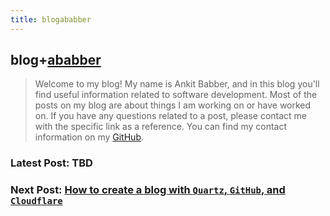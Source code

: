 ```yaml
---
title: blogababber 
---
```

## blog+[ababber](https://github.com/ababber)

> Welcome to my blog! My name is Ankit Babber, and in this blog you'll find useful information related to software development. Most of the posts on my blog are about things I am working on or have worked on. If you have any questions related to a post, please contact me with the specific link as a reference. You can find my contact information on my [GitHub](https://github.com/ababber).

### Latest Post: TBD

### Next Post: [How to create a blog with `Quartz`, `GitHub`, and `Cloudflare`](./2025/02/2025-02-06.md)
